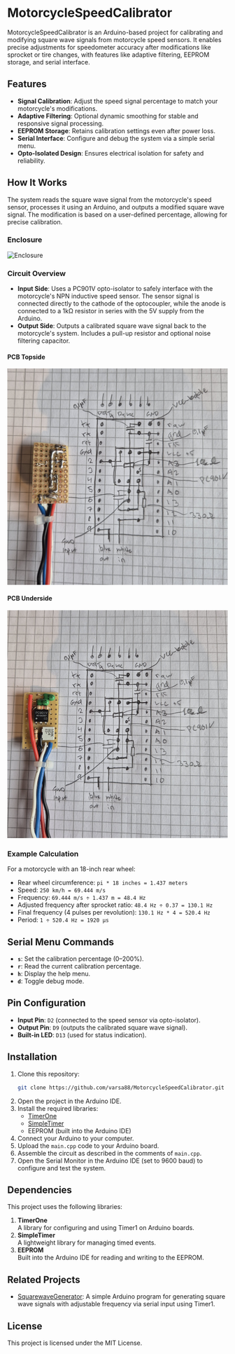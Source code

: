 # MotorcycleSpeedCalibrator
MotorcycleSpeedCalibrator is an Arduino-based project for calibrating and modifying square wave signals from motorcycle speed sensors. It enables precise adjustments for speedometer accuracy after modifications like sprocket or tire changes, with features like adaptive filtering, EEPROM storage, and serial interface.

## Features
- **Signal Calibration**: Adjust the speed signal percentage to match your motorcycle's modifications.
- **Adaptive Filtering**: Optional dynamic smoothing for stable and responsive signal processing.
- **EEPROM Storage**: Retains calibration settings even after power loss.
- **Serial Interface**: Configure and debug the system via a simple serial menu.
- **Opto-Isolated Design**: Ensures electrical isolation for safety and reliability.

## How It Works
The system reads the square wave signal from the motorcycle's speed sensor, processes it using an Arduino, and outputs a modified square wave signal. The modification is based on a user-defined percentage, allowing for precise calibration.

### Enclosure
![Enclosure](images/enclosure.jpg)

### Circuit Overview
- **Input Side**: Uses a PC901V opto-isolator to safely interface with the motorcycle's NPN inductive speed sensor. The sensor signal is connected directly to the cathode of the optocoupler, while the anode is connected to a 1kΩ resistor in series with the 5V supply from the Arduino.
- **Output Side**: Outputs a calibrated square wave signal back to the motorcycle's system. Includes a pull-up resistor and optional noise filtering capacitor.

#### PCB Topside
![PCB Topside](images/pcb_topside.jpg)

#### PCB Underside
![PCB Underside](images/pcb_underside.jpg)

### Example Calculation
For a motorcycle with an 18-inch rear wheel:
- Rear wheel circumference: `pi * 18 inches = 1.437 meters`
- Speed: `250 km/h = 69.444 m/s`
- Frequency: `69.444 m/s ÷ 1.437 m = 48.4 Hz`
- Adjusted frequency after sprocket ratio: `48.4 Hz ÷ 0.37 = 130.1 Hz`
- Final frequency (4 pulses per revolution): `130.1 Hz * 4 = 520.4 Hz`
- Period: `1 ÷ 520.4 Hz = 1920 µs`

## Serial Menu Commands
- **`s`**: Set the calibration percentage (0–200%).
- **`r`**: Read the current calibration percentage.
- **`h`**: Display the help menu.
- **`d`**: Toggle debug mode.

## Pin Configuration
- **Input Pin**: `D2` (connected to the speed sensor via opto-isolator).
- **Output Pin**: `D9` (outputs the calibrated square wave signal).
- **Built-in LED**: `D13` (used for status indication).

## Installation
1. Clone this repository:
   ```bash
   git clone https://github.com/varsa88/MotorcycleSpeedCalibrator.git
   ```
2. Open the project in the Arduino IDE.
3. Install the required libraries:
   - [TimerOne](https://github.com/PaulStoffregen/TimerOne) 
   - [SimpleTimer](https://github.com/jfturcot/SimpleTimer) 
   - EEPROM (built into the Arduino IDE)
4. Connect your Arduino to your computer.
5. Upload the `main.cpp` code to your Arduino board.
6. Assemble the circuit as described in the comments of `main.cpp`.
7. Open the Serial Monitor in the Arduino IDE (set to 9600 baud) to configure and test the system.

## Dependencies
This project uses the following libraries:

1. **TimerOne**  
   A library for configuring and using Timer1 on Arduino boards.
2. **SimpleTimer**  
   A lightweight library for managing timed events.
3. **EEPROM**  
   Built into the Arduino IDE for reading and writing to the EEPROM.

## Related Projects

- [SquarewaveGenerator](https://github.com/varsa88/SquarewaveGenerator): A simple Arduino program for generating square wave signals with adjustable frequency via serial input using Timer1.

## License
This project is licensed under the MIT License.
